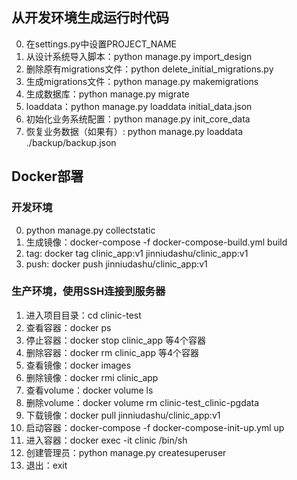## 从开发环境生成运行时代码
0. 在settings.py中设置PROJECT_NAME
1. 从设计系统导入脚本：python manage.py import_design
2. 删除原有migrations文件：python delete_initial_migrations.py
3. 生成migrations文件：python manage.py makemigrations
4. 生成数据库：python manage.py migrate
5. loaddata：python manage.py loaddata initial_data.json
6. 初始化业务系统配置：python manage.py init_core_data
7. 恢复业务数据（如果有）: python manage.py loaddata ./backup/backup.json

## Docker部署
### 开发环境
0. python manage.py collectstatic
1. 生成镜像：docker-compose -f docker-compose-build.yml build
2. tag: docker tag clinic_app:v1 jinniudashu/clinic_app:v1
3. push: docker push jinniudashu/clinic_app:v1
### 生产环境，使用SSH连接到服务器
1. 进入项目目录：cd clinic-test
2. 查看容器：docker ps
3. 停止容器：docker stop clinic_app 等4个容器
4. 删除容器：docker rm clinic_app 等4个容器
5. 查看镜像：docker images
6. 删除镜像：docker rmi clinic_app
7. 查看volume：docker volume ls
8. 删除volume：docker volume rm clinic-test_clinic-pgdata
9. 下载镜像：docker pull jinniudashu/clinic_app:v1
10. 启动容器：docker-compose -f docker-compose-init-up.yml up
11. 进入容器：docker exec -it clinic /bin/sh
12. 创建管理员：python manage.py createsuperuser
13. 退出：exit